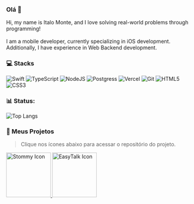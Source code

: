 ### Olá 👋

Hi, my name is Italo Monte, and I love solving real-world problems through programming!<br/><br/>
I am a mobile developer, currently specializing in iOS development. Additionally, I have experience in Web Backend development. 

### 💻 Stacks

![Swift](https://img.shields.io/badge/swift-F54A2A?style=for-the-badge&logo=swift&logoColor=white)
![TypeScript](https://img.shields.io/badge/TypeScript-316192?style=for-the-badge&logo=typescript&logoColor=white)
![NodeJS](https://img.shields.io/badge/node.js-6DA55F?style=for-the-badge&logo=node.js&logoColor=white)
![Postgress](https://img.shields.io/badge/PostgreSQL-316192?style=for-the-badge&logo=postgresql&logoColor=white)
![Vercel](https://img.shields.io/badge/Vercel-black?style=for-the-badge&logo=vercel&logoColor=white)
![Git](https://img.shields.io/badge/git-%23F05033.svg?style=for-the-badge&logo=git&logoColor=white)
![HTML5](https://img.shields.io/badge/HTML5-E34F26?style=for-the-badge&logo=html5&logoColor=white)
![CSS3](https://img.shields.io/badge/css3-%231572B6.svg?style=for-the-badge&logo=css3&logoColor=white) 



### 📊 Status:

![Top Langs](https://github-readme-stats.vercel.app/api/top-langs/?username=italomonte&layout=compact&theme=radical) 

### 📱 Meus Projetos
> Clique nos ícones abaixo para acessar o repositório do projeto.

<a href="https://github.com/italomonte/Stommy">
  <img src="https://github.com/user-attachments/assets/d7137485-460d-4e19-8b97-9c440643c194" alt="Stommy Icon" width="120"/>
</a>
<a styles="text-decoration: none;" href="https://github.com/italomonte/EasyTalk">
  <img src="https://github.com/user-attachments/assets/b6c1043c-1216-429e-a0cf-089e458aab11" alt="EasyTalk Icon" width="120"/>
</a>




